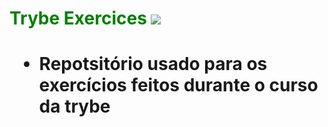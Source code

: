 <h1 style='color:green'> Trybe Exercices <img src="https://app.betrybe.com/assets/images/course/main/real-life.svg"></img><h1>

- Repotsitório usado para os exercícios feitos durante o curso da trybe
